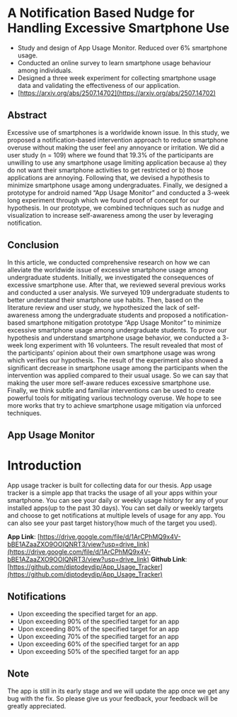 # A Notification Based Nudge for Handling Excessive Smartphone Use
- Study and design of App Usage Monitor. Reduced over 6% smartphone usage.
- Conducted an online survey to learn smartphone usage behaviour among individuals.
- Designed a three week experiment for collecting smartphone usage data and validating the effectiveness of our application.
- [https://arxiv.org/abs/2507.14702](https://arxiv.org/abs/2507.14702)

## Abstract
Excessive use of smartphones is a worldwide known issue. In
this study, we proposed a notification-based intervention approach to reduce smartphone overuse without making the user feel any annoyance or
irritation. We did a user study (n = 109) where we found that 19.3% of
the participants are unwilling to use any smartphone usage limiting application because a) they do not want their smartphone activities to get
restricted or b) those applications are annoying. Following that, we devised a hypothesis to minimize smartphone usage among undergraduates.
Finally, we designed a prototype for android named “App Usage Monitor” and conducted a 3-week long experiment through which we found
proof of concept for our hypothesis. In our prototype, we combined techniques such as nudge and visualization to increase self-awareness among
the user by leveraging notification.

## Conclusion
In this article, we conducted comprehensive research on how we can alleviate the
worldwide issue of excessive smartphone usage among undergraduate students.
Initially, we investigated the consequences of excessive smartphone use. After
that, we reviewed several previous works and conducted a user analysis. We
surveyed 109 undergraduate students to better understand their smartphone use
habits. Then, based on the literature review and user study, we hypothesized
the lack of self-awareness among the undergraduate students and proposed a
notification-based smartphone mitigation prototype “App Usage Monitor” to
minimize excessive smartphone usage among undergraduate students. To prove
our hypothesis and understand smartphone usage behavior, we conducted a 3-
week long experiment with 16 volunteers.
The result revealed that most of the participants’ opinion about their own
smartphone usage was wrong which verifies our hypothesis. The result of the
experiment also showed a significant decrease in smartphone usage among the
participants when the intervention was applied compared to their usual usage. So
we can say that making the user more self-aware reduces excessive smartphone
use.
Finally, we think subtle and familiar interventions can be used to create
powerful tools for mitigating various technology overuse. We hope to see more
works that try to achieve smartphone usage mitigation via unforced techniques.

## App Usage Monitor
# Introduction
App usage tracker is built for collecting data for our thesis. App usage tracker is a simple app that tracks the usage of all your apps within your smartphone. You can see your daily or weekly usage history for any of your installed apps(up to the past 30 days). You can set daily or weekly targets and choose to get notifications at multiple levels of usage for any app. You can also see your past target history(how much of the target you used).

**App Link**: [https://drive.google.com/file/d/1ArCPhMQ9x4V-bBE1AZaaZXO9OOIQNRT3/view?usp=drive_link](https://drive.google.com/file/d/1ArCPhMQ9x4V-bBE1AZaaZXO9OOIQNRT3/view?usp=drive_link)
**Github Link**: [https://github.com/diptodeydip/App_Usage_Tracker](https://github.com/diptodeydip/App_Usage_Tracker)

## Notifications
-  Upon exceeding the specified target for an app.
-  Upon exceeding 90% of the specified target for an app
-  Upon exceeding 80% of the specified target for an app
-  Upon exceeding 70% of the specified target for an app
-  Upon exceeding 60% of the specified target for an app
-  Upon exceeding 50% of the specified target for an app

## Note
The app is still in its early stage and we will update the app once we get any bug with the fix. So please give us your feedback, your feedback will be greatly appreciated.